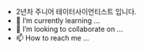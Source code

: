 - 2년차 주니어 테이터사이언티스트 입니다. 
- 🌱 I’m currently learning ...
- 💞️ I’m looking to collaborate on ...
- 📫 How to reach me ...

<!---
BAEintelli/BAEintelli is a ✨ special ✨ repository because its `README.md` (this file) appears on your GitHub profile.
You can click the Preview link to take a look at your changes.
--->
